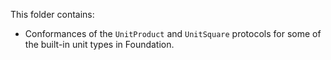 This folder contains:

- Conformances of the `UnitProduct` and `UnitSquare` protocols for some of the built-in unit
  types in Foundation.
